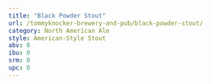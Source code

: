 ```yaml
---
title: "Black Powder Stout"
url: /tommyknocker-brewery-and-pub/black-powder-stout/
category: North American Ale
style: American-Style Stout
abv: 0
ibu: 0
srm: 0
upc: 0
---
```


